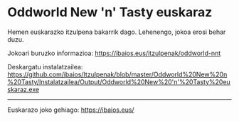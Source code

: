 Oddworld New 'n' Tasty euskaraz
===============================

Hemen euskarazko itzulpena bakarrik dago. Lehenengo, jokoa erosi behar duzu.

Jokoari buruzko informazioa: https://ibaios.eus/itzulpenak/oddworld-nnt

Deskargatu instalatzailea: https://github.com/ibaios/Itzulpenak/blob/master/Oddworld%20New%20n%20Tasty/Instalatzailea/Output/Oddworld%20New%20'n'%20Tasty%20euskaraz.exe

---

Euskarazo joko gehiago: https://ibaios.eus/

